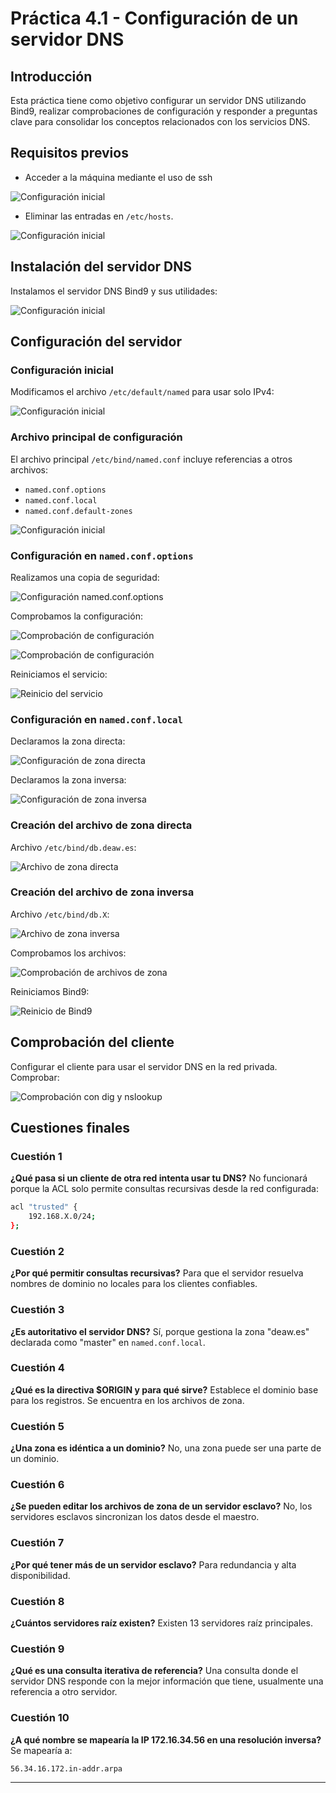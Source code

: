 # Práctica 4.1 - Configuración de un servidor DNS

## Introducción
Esta práctica tiene como objetivo configurar un servidor DNS utilizando Bind9, realizar comprobaciones de configuración y responder a preguntas clave para consolidar los conceptos relacionados con los servicios DNS.

## Requisitos previos

- Acceder a la máquina mediante el uso de ssh
  
![Configuración inicial](images/1.png)

- Eliminar las entradas en `/etc/hosts`.

![Configuración inicial](images/2.png)


## Instalación del servidor DNS
Instalamos el servidor DNS Bind9 y sus utilidades:

![Configuración inicial](images/3.png)

## Configuración del servidor

### Configuración inicial
Modificamos el archivo `/etc/default/named` para usar solo IPv4:

![Configuración inicial](images/5.png)

### Archivo principal de configuración
El archivo principal `/etc/bind/named.conf` incluye referencias a otros archivos:
- `named.conf.options`
- `named.conf.local`
- `named.conf.default-zones`

![Configuración inicial](images/6.png)

### Configuración en `named.conf.options`
Realizamos una copia de seguridad:

![Configuración named.conf.options](images/7.png)

Comprobamos la configuración:

![Comprobación de configuración](images/8.png)

![Comprobación de configuración](images/9.png)

Reiniciamos el servicio:

![Reinicio del servicio](images/11.png)

### Configuración en `named.conf.local`
Declaramos la zona directa:

![Configuración de zona directa](images/12.png)

Declaramos la zona inversa:

![Configuración de zona inversa](images/14.png)

### Creación del archivo de zona directa
Archivo `/etc/bind/db.deaw.es`:

![Archivo de zona directa](images/13.png)

### Creación del archivo de zona inversa
Archivo `/etc/bind/db.X`:

![Archivo de zona inversa](images/19.png)

Comprobamos los archivos:

![Comprobación de archivos de zona](images/16.png)

Reiniciamos Bind9:

![Reinicio de Bind9](images/17.png)

## Comprobación del cliente
Configurar el cliente para usar el servidor DNS en la red privada. Comprobar:

![Comprobación con dig y nslookup](images/80.png)

## Cuestiones finales

### Cuestión 1
**¿Qué pasa si un cliente de otra red intenta usar tu DNS?**
No funcionará porque la ACL solo permite consultas recursivas desde la red configurada:
```bash
acl "trusted" {
    192.168.X.0/24;
};
```

### Cuestión 2
**¿Por qué permitir consultas recursivas?**
Para que el servidor resuelva nombres de dominio no locales para los clientes confiables.

### Cuestión 3
**¿Es autoritativo el servidor DNS?**
Sí, porque gestiona la zona "deaw.es" declarada como "master" en `named.conf.local`.

### Cuestión 4
**¿Qué es la directiva $ORIGIN y para qué sirve?**
Establece el dominio base para los registros. Se encuentra en los archivos de zona.

### Cuestión 5
**¿Una zona es idéntica a un dominio?**
No, una zona puede ser una parte de un dominio.

### Cuestión 6
**¿Se pueden editar los archivos de zona de un servidor esclavo?**
No, los servidores esclavos sincronizan los datos desde el maestro.

### Cuestión 7
**¿Por qué tener más de un servidor esclavo?**
Para redundancia y alta disponibilidad.

### Cuestión 8
**¿Cuántos servidores raíz existen?**
Existen 13 servidores raíz principales.

### Cuestión 9
**¿Qué es una consulta iterativa de referencia?**
Una consulta donde el servidor DNS responde con la mejor información que tiene, usualmente una referencia a otro servidor.

### Cuestión 10
**¿A qué nombre se mapearía la IP 172.16.34.56 en una resolución inversa?**
Se mapearía a:
```text
56.34.16.172.in-addr.arpa
```

---
